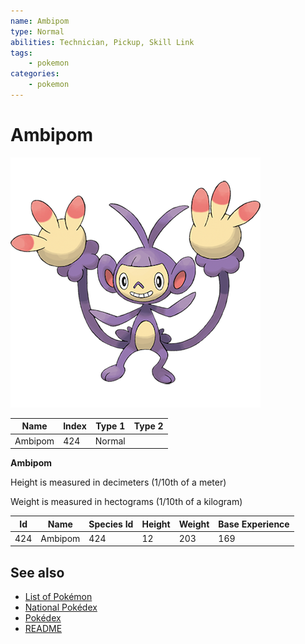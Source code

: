 ```yaml
---
name: Ambipom
type: Normal
abilities: Technician, Pickup, Skill Link
tags:
    - pokemon
categories:
    - pokemon
---
```


# Ambipom


![Ambipom](images/424.png)

| **Name** | **Index** | **Type 1** | **Type 2** |
|----|----|----|----|
| Ambipom | 424 | Normal  |  |

**Ambipom** 


Height is measured in decimeters (1/10th of a meter)

Weight is measured in hectograms (1/10th of a kilogram)

| **Id** | **Name** | **Species Id** | **Height** | **Weight** | **Base Experience** |
|--------|----------|----------------|------------|------------|---------------------|
| 424 | Ambipom | 424 | 12 | 203 | 169 |


## See also

- [List of Pokémon](../pokemon.md)
- [National Pokédex](../national_pokedex.md)
- [Pokédex](../pokedex.md)
- [README](../README.md)
